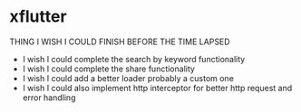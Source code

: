 # xflutter



THING I WISH I COULD FINISH BEFORE THE TIME LAPSED
* I wish I could complete the search by keyword functionality
* I wish I could complete the share functionality
* I wish I could add a better loader probably a custom one
* I wish I could also implement http interceptor for better http request and error handling
